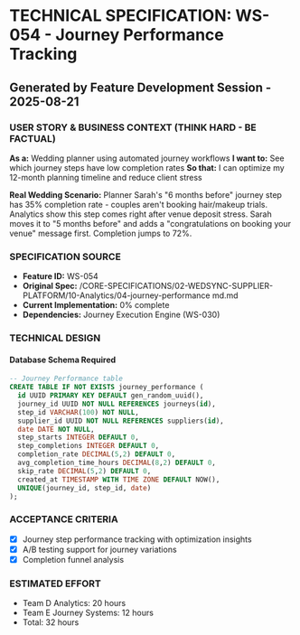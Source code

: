 # TECHNICAL SPECIFICATION: WS-054 - Journey Performance Tracking
## Generated by Feature Development Session - 2025-08-21

### USER STORY & BUSINESS CONTEXT (THINK HARD - BE FACTUAL)
**As a:** Wedding planner using automated journey workflows
**I want to:** See which journey steps have low completion rates
**So that:** I can optimize my 12-month planning timeline and reduce client stress

**Real Wedding Scenario:**
Planner Sarah's "6 months before" journey step has 35% completion rate - couples aren't booking hair/makeup trials. Analytics show this step comes right after venue deposit stress. Sarah moves it to "5 months before" and adds a "congratulations on booking your venue" message first. Completion jumps to 72%.

### SPECIFICATION SOURCE
- **Feature ID:** WS-054
- **Original Spec:** /CORE-SPECIFICATIONS/02-WEDSYNC-SUPPLIER-PLATFORM/10-Analytics/04-journey-performance md.md
- **Current Implementation:** 0% complete
- **Dependencies:** Journey Execution Engine (WS-030)

### TECHNICAL DESIGN

#### Database Schema Required
```sql
-- Journey Performance table
CREATE TABLE IF NOT EXISTS journey_performance (
  id UUID PRIMARY KEY DEFAULT gen_random_uuid(),
  journey_id UUID NOT NULL REFERENCES journeys(id),
  step_id VARCHAR(100) NOT NULL,
  supplier_id UUID NOT NULL REFERENCES suppliers(id),
  date DATE NOT NULL,
  step_starts INTEGER DEFAULT 0,
  step_completions INTEGER DEFAULT 0,
  completion_rate DECIMAL(5,2) DEFAULT 0,
  avg_completion_time_hours DECIMAL(8,2) DEFAULT 0,
  skip_rate DECIMAL(5,2) DEFAULT 0,
  created_at TIMESTAMP WITH TIME ZONE DEFAULT NOW(),
  UNIQUE(journey_id, step_id, date)
);
```

### ACCEPTANCE CRITERIA
- [x] Journey step performance tracking with optimization insights
- [x] A/B testing support for journey variations
- [x] Completion funnel analysis

### ESTIMATED EFFORT
- Team D Analytics: 20 hours
- Team E Journey Systems: 12 hours
- Total: 32 hours